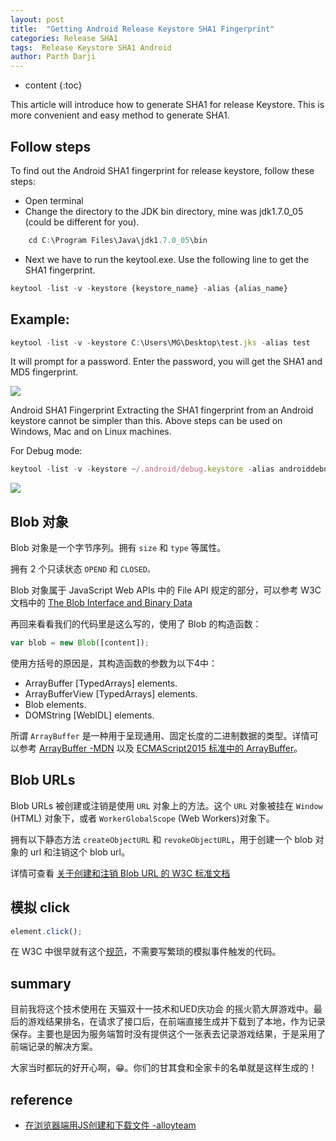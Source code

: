 ```yaml
---
layout: post
title:  "Getting Android Release Keystore SHA1 Fingerprint"
categories: Release SHA1
tags:  Release Keystore SHA1 Android
author: Parth Darji
---
```


* content
{:toc}

This article will introduce how to generate SHA1 for release Keystore.
This is more convenient and easy method to generate SHA1.

## Follow steps

To find out the Android SHA1 fingerprint for release keystore, follow these steps:

 - Open terminal
 - Change the directory to the JDK bin directory, mine was jdk1.7.0_05 (could be different for you).

```js
	cd C:\Program Files\Java\jdk1.7.0_05\bin
```
- Next we have to run the keytool.exe. Use the following line to get the SHA1 fingerprint.

```js
keytool -list -v -keystore {keystore_name} -alias {alias_name}
```

## Example:
```js
keytool -list -v -keystore C:\Users\MG\Desktop\test.jks -alias test
```
It will prompt for a password.
Enter the password, you will get the SHA1 and MD5 fingerprint.


![](https://i0.wp.com/www.truiton.com/wp-content/uploads/2015/04/Android-SHA1-Fingerprint-three.jpg?w=682&amp;ssl=1")

Android SHA1 Fingerprint
Extracting the SHA1 fingerprint from an Android keystore cannot be simpler than this. Above steps can be used on Windows, Mac and on Linux machines.

For Debug mode:
```js
keytool -list -v -keystore ~/.android/debug.keystore -alias androiddebugkey -storepass android -keypass android 
```



![](https://img.alicdn.com/tfs/TB16.GnOpXXXXXdapXXXXXXXXXX-307-134.png)

## Blob 对象

Blob 对象是一个字节序列。拥有 `size` 和 `type` 等属性。

拥有 2 个只读状态 `OPEND` 和 `CLOSED。`

Blob 对象属于 JavaScript Web APIs 中的 File API 规定的部分，可以参考 W3C 文档中的 [ The Blob Interface and Binary Data](https://www.w3.org/TR/2015/WD-FileAPI-20150421/#blob)

再回来看看我们的代码里是这么写的，使用了 Blob 的构造函数：

```js
var blob = new Blob([content]);
```

使用方括号的原因是，其构造函数的参数为以下4中：

- ArrayBuffer [TypedArrays] elements.
- ArrayBufferView [TypedArrays] elements.
- Blob elements.
- DOMString [WebIDL] elements.

所谓 `ArrayBuffer` 是一种用于呈现通用、固定长度的二进制数据的类型。详情可以参考 [ArrayBuffer -MDN](https://developer.mozilla.org/zh-CN/docs/Web/JavaScript/Reference/Global_Objects/ArrayBuffer) 以及 [ECMAScript2015 标准中的 ArrayBuffer](http://www.ecma-international.org/ecma-262/6.0/#sec-arraybuffer-objects)。

## Blob URLs

Blob URLs 被创建或注销是使用 `URL` 对象上的方法。这个 `URL` 对象被挂在 `Window` (HTML) 对象下，或者 `WorkerGlobalScope` (Web Workers)对象下。

拥有以下静态方法 `createObjectURL` 和 `revokeObjectURL`，用于创建一个 blob 对象的 url 和注销这个 blob url。

详情可查看 [关于创建和注销 Blob URL 的 W3C 标准文档]( https://www.w3.org/TR/2015/WD-FileAPI-20150421/#creating-revoking)

## 模拟 click

```js
element.click();
```

在 W3C 中很早就有这个[规范](https://www.w3.org/TR/DOM-Level-2-HTML/html.html#ID-2651361)，不需要写繁琐的模拟事件触发的代码。

## summary

目前我将这个技术使用在 天猫双十一技术和UED庆功会 的摇火箭大屏游戏中。最后的游戏结果排名，在请求了接口后，在前端直接生成并下载到了本地，作为记录保存。主要也是因为服务端暂时没有提供这个一张表去记录游戏结果，于是采用了前端记录的解决方案。

大家当时都玩的好开心啊，😁。你们的甘其食和全家卡的名单就是这样生成的！

## reference

- [在浏览器端用JS创建和下载文件 -alloyteam](http://www.alloyteam.com/2014/01/use-js-file-download/)
